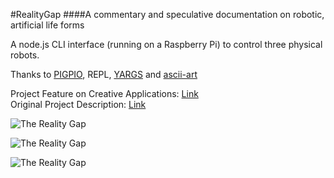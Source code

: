 #RealityGap
####A commentary and speculative documentation on robotic, artificial life forms

A node.js CLI interface (running on a Raspberry Pi) to control three physical robots.

Thanks to [PIGPIO](https://github.com/fivdi/pigpio), REPL, [YARGS](https://github.com/yargs/yargs) and [ascii-art](https://github.com/khrome/ascii-art)

Project Feature on Creative Applications: [Link](www.creativeapplications.net/arduino-2/the-reality-gap-a-commentary-and-speculative-documentation-on-robotic-artificial-life-forms/)  
Original Project Description: [Link](www.riccardolardi.com/realitygap)

![The Reality Gap](http://riccardolardi.com/assets/images/realitygap/realitygap3.jpg "The Reality Gap")

![The Reality Gap](http://riccardolardi.com/assets/images/realitygap/realitygap2.jpg "The Reality Gap")

![The Reality Gap](http://riccardolardi.com/assets/images/realitygap/realitygap1.jpg "The Reality Gap")